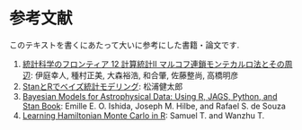 # 参考文献

このテキストを書くにあたって大いに参考にした書籍・論文です.

1. [統計科学のフロンティア 12 計算統計II マルコフ連鎖モンテカルロ法とその周辺](https://www.amazon.co.jp/dp/400730789X): 伊庭幸人, 種村正美, 大森裕浩, 和合肇, 佐藤整尚, 高橋明彦
1. [StanとRでベイズ統計モデリング](https://www.amazon.co.jp/dp/4320112423): 松浦健太郎
1. [Bayesian Models for Astrophysical Data: Using R, JAGS, Python, and Stan
Book](https://www.amazon.co.jp/dp/1107133084): Emille E. O. Ishida, Joseph M. Hilbe, and Rafael S. de Souza
1. [Learning Hamiltonian Monte Carlo in R](https://arxiv.org/abs/2006.16194): Samuel T. and Wanzhu T.
